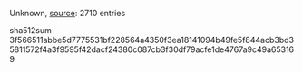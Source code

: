 Unknown, [source](https://dxvkcachehost.codepotatoes.de): 2710 entries

sha512sum 3f566511abbe5d7775531bf228564a4350f3ea18141094b49fe5f844acb3bd35811572f4a3f9595f42dacf24380c087cb3f30df79acfe1de4767a9c49a653169
